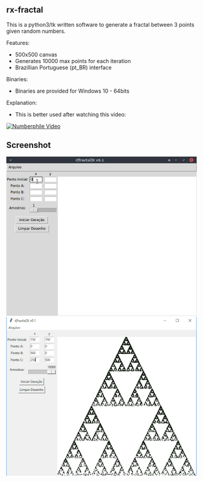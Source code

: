 rx-fractal
-----------

This is a python3/tk written software to generate a fractal between 3 points given random numbers.

Features:
- 500x500 canvas
- Generates 10000 max points for each iteration
- Brazillian Portuguese (pt_BR) interface 

Binaries:
- Binaries are provided for Windows 10 - 64bits 

Explanation:
- This is better used after watching this video: 

[![Numberphile Video](https://img.youtube.com/vi/kbKtFN71Lfs/0.jpg)](https://www.youtube.com/watch?v=kbKtFN71Lfs)

Screenshot
----------
![Demo on Linux](images/2.gif)
![Main Screen - Windows](images/1.png)


